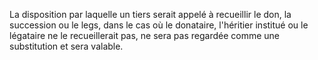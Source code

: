 La disposition par laquelle un tiers serait appelé à recueillir le don, la succession ou le legs, dans le cas où le donataire, l'héritier institué ou le légataire ne le recueillerait pas, ne sera pas regardée comme une substitution et sera valable.
